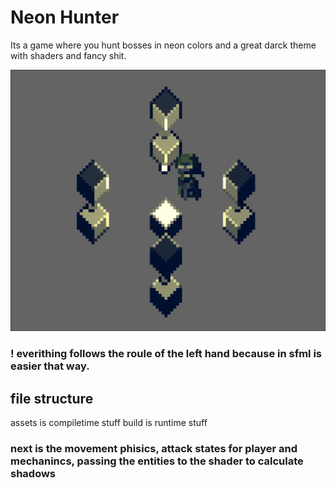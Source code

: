 # Neon Hunter

Its a game where you hunt bosses in neon colors and a great darck theme with shaders and fancy shit.

![screenshot](.screenshots/cube.png)

### ! everithing follows the roule of the left hand because in sfml is easier that way.

## file structure

assets is compiletime stuff
build is runtime stuff

### next is the movement phisics, attack states for player and mechanincs, passing the entities to the shader to calculate shadows 
